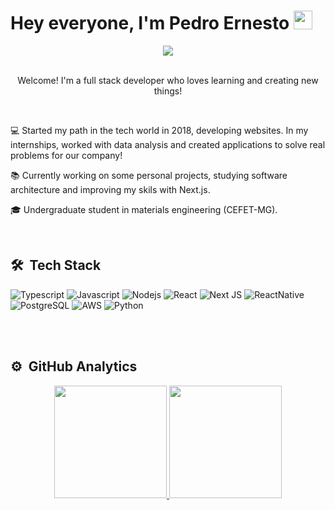 <h1 align="left">Hey everyone, I'm Pedro Ernesto  <img src="https://raw.githubusercontent.com/kaueMarques/kaueMarques/master/hi.gif" width="30px" height="30"> </h1>

<div align="center">
  <a href="https://www.linkedin.com/in/pedro-ernesto/" target="_blank"><img src="https://img.shields.io/badge/-LinkedIn-%230077B5?style=for-the-badge&logo=linkedin&logoColor=white" target="_blank">
  </a>
</div>

<br>

<p align="center">Welcome! I'm a full stack developer who loves learning and creating new things! </p>

<br>

💻 Started my path in the tech world in 2018, developing websites. In my internships, worked with data analysis and created applications to solve real problems for our company!

📚 Currently working on some personal projects, studying software architecture and improving my skils with Next.js.

🎓 Undergraduate student in materials engineering (CEFET-MG).

<br>

## 🛠 &nbsp;Tech Stack

![Typescript](https://img.shields.io/badge/TypeScript-007ACC?style=for-the-badge&logo=typescript&logoColor=white)
![Javascript](https://img.shields.io/badge/JavaScript-F7DF1E?style=for-the-badge&logo=javascript&logoColor=black)
![Nodejs](https://img.shields.io/badge/Node.js-43853D?style=for-the-badge&logo=node.js&logoColor=white)
![React](https://img.shields.io/badge/React-20232A?style=for-the-badge&logo=react&logoColor=61DAFB)
![Next JS](https://img.shields.io/badge/Next-black?style=for-the-badge&logo=next.js&logoColor=white)
![ReactNative](https://img.shields.io/badge/React_Native-20232A?style=for-the-badge&logo=react&logoColor=61DAFB)
![PostgreSQL](https://img.shields.io/badge/PostgreSQL-316192?style=for-the-badge&logo=postgresql&logoColor=white)
![AWS](https://img.shields.io/badge/Amazon_AWS-232F3E?style=for-the-badge&logo=amazon-aws&logoColor=white)
![Python](https://img.shields.io/badge/Python-14354C?style=for-the-badge&logo=python&logoColor=white)

<br><br>

## ⚙️ &nbsp;GitHub Analytics
  
  <div align="center">
    <a href="https://github.com/pedro-ernesto">
    <img height="180em" src="https://github-readme-stats.vercel.app/api?username=pedro-ernesto&theme=dark"/>
    <img height="180em" src="https://github-readme-stats.vercel.app/api/top-langs/?username=pedro-ernesto&layout=compact&langs_count=7&theme=dark"/>
   </div>
